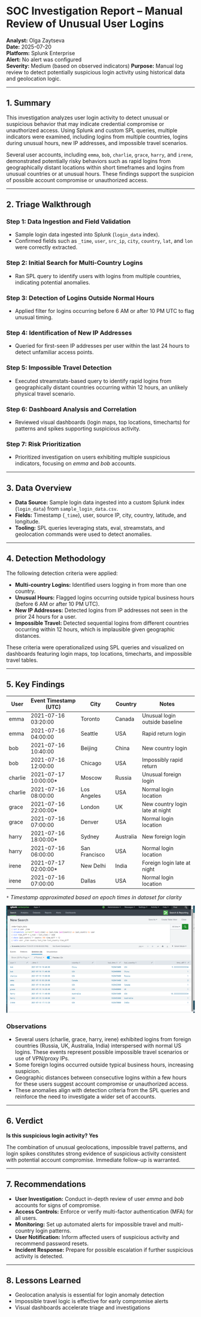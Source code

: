 # SOC Investigation Report – Manual Review of Unusual User Logins

**Analyst:** Olga Zaytseva  
**Date:** 2025-07-20  
**Platform:** Splunk Enterprise  
**Alert:** No alert was configured  
**Severity:** Medium  (based on observed indicators)
**Purpose:** Manual log review to detect potentially suspicious login activity using historical data and geolocation logic.

---

## 1. Summary

This investigation analyzes user login activity to detect unusual or suspicious behavior that may indicate credential compromise or unauthorized access. Using Splunk and custom SPL queries, multiple indicators were examined, including logins from multiple countries, logins during unusual hours, new IP addresses, and impossible travel scenarios.

Several user accounts, including `emma`, `bob`, `charlie`, `grace`, `harry`, and `irene`, demonstrated potentially risky behaviors such as rapid logins from geographically distant locations within short timeframes and logins from unusual countries or at unusual hours. These findings support the suspicion of possible account compromise or unauthorized access.

---

## 2. Triage Walkthrough

### Step 1: Data Ingestion and Field Validation  
- Sample login data ingested into Splunk (`login_data` index).  
- Confirmed fields such as `_time`, `user`, `src_ip`, `city`, `country`, `lat`, and `lon` were correctly extracted.

### Step 2: Initial Search for Multi-Country Logins  
- Ran SPL query to identify users with logins from multiple countries, indicating potential anomalies.

### Step 3: Detection of Logins Outside Normal Hours  
- Applied filter for logins occurring before 6 AM or after 10 PM UTC to flag unusual timing.

### Step 4: Identification of New IP Addresses  
- Queried for first-seen IP addresses per user within the last 24 hours to detect unfamiliar access points.

### Step 5: Impossible Travel Detection  
- Executed streamstats-based query to identify rapid logins from geographically distant countries occurring within 12 hours, an unlikely physical travel scenario.

### Step 6: Dashboard Analysis and Correlation  
- Reviewed visual dashboards (login maps, top locations, timecharts) for patterns and spikes supporting suspicious activity.

### Step 7: Risk Prioritization  
- Prioritized investigation on users exhibiting multiple suspicious indicators, focusing on *emma* and *bob* accounts.

---

## 3. Data Overview

- **Data Source:** Sample login data ingested into a custom Splunk index (`login_data`) from `sample_login_data.csv`.  
- **Fields:** Timestamp (`_time`), user, source IP, city, country, latitude, and longitude.  
- **Tooling:** SPL queries leveraging stats, eval, streamstats, and geolocation commands were used to detect anomalies.  

---

## 4. Detection Methodology

The following detection criteria were applied:

- **Multi-country Logins:** Identified users logging in from more than one country.  
- **Unusual Hours:** Flagged logins occurring outside typical business hours (before 6 AM or after 10 PM UTC).  
- **New IP Addresses:** Detected logins from IP addresses not seen in the prior 24 hours for a user.  
- **Impossible Travel:** Detected sequential logins from different countries occurring within 12 hours, which is implausible given geographic distances.

These criteria were operationalized using SPL queries and visualized on dashboards featuring login maps, top locations, timecharts, and impossible travel tables.

---

## 5. Key Findings

| User    | Event Timestamp (UTC) | City          | Country   | Notes                           |
| ------- | --------------------- | ------------- | --------- | ------------------------------- |
| emma    | 2021-07-16 03:20:00   | Toronto       | Canada    | Unusual login outside baseline  |
| emma    | 2021-07-16 04:00:00   | Seattle       | USA       | Rapid return login              |
| bob     | 2021-07-16 10:40:00   | Beijing       | China     | New country login               |
| bob     | 2021-07-16 12:00:00   | Chicago       | USA       | Impossibly rapid return         |
| charlie | 2021-07-17 10:00:00\* | Moscow        | Russia    | Unusual foreign login           |
| charlie | 2021-07-16 08:00:00   | Los Angeles   | USA       | Normal login location           |
| grace   | 2021-07-16 22:00:00\* | London        | UK        | New country login late at night |
| grace   | 2021-07-16 07:00:00   | Denver        | USA       | Normal login location           |
| harry   | 2021-07-16 18:00:00\* | Sydney        | Australia | New foreign login               |
| harry   | 2021-07-16 06:00:00   | San Francisco | USA       | Normal login location           |
| irene   | 2021-07-17 02:00:00\* | New Delhi     | India     | Foreign login late at night     |
| irene   | 2021-07-16 07:00:00   | Dallas        | USA       | Normal login location           |
`*`  *Timestamp approximated based on epoch times in dataset for clarity*

![06_impossible_travel](https://github.com/LogLogic/SIEMDashboardsDetectionEngineering/blob/main/DetectingUnusualUserLoginsSplunk/screenshots/06_impossible_travel.png)

### Observations

- Several users (charlie, grace, harry, irene) exhibited logins from foreign countries (Russia, UK, Australia, India) interspersed with normal US logins. These events represent possible impossible travel scenarios or use of VPN/proxy IPs.
- Some foreign logins occurred outside typical business hours, increasing suspicion.
- Geographic distances between consecutive logins within a few hours for these users suggest account compromise or unauthorized access.
- These anomalies align with detection criteria from the SPL queries and reinforce the need to investigate a wider set of accounts.

---

## 6. Verdict
**Is this suspicious login activity? Yes**

The combination of unusual geolocations, impossible travel patterns, and login spikes constitutes strong evidence of suspicious activity consistent with potential account compromise. Immediate follow-up is warranted.

---

## 7. Recommendations

- **User Investigation:** Conduct in-depth review of user *emma* and *bob* accounts for signs of compromise.  
- **Access Controls:** Enforce or verify multi-factor authentication (MFA) for all users.  
- **Monitoring:** Set up automated alerts for impossible travel and multi-country login patterns.  
- **User Notification:** Inform affected users of suspicious activity and recommend password resets.  
- **Incident Response:** Prepare for possible escalation if further suspicious activity is detected.

---

## 8. Lessons Learned
- Geolocation analysis is essential for login anomaly detection
- Impossible travel logic is effective for early compromise alerts
- Visual dashboards accelerate triage and investigations
